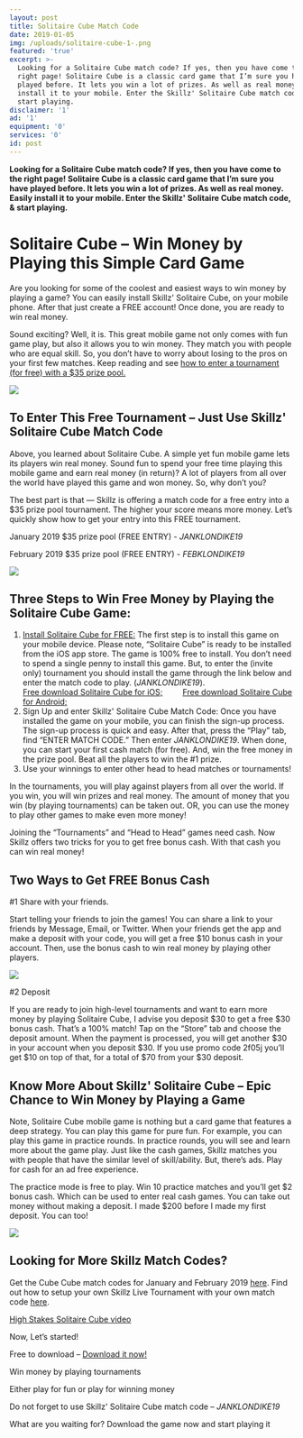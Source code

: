 ```yaml
---
layout: post
title: Solitaire Cube Match Code
date: 2019-01-05
img: /uploads/solitaire-cube-1-.png
featured: 'true'
excerpt: >-
  Looking for a Solitaire Cube match code? If yes, then you have come to the
  right page! Solitaire Cube is a classic card game that I’m sure you have
  played before. It lets you win a lot of prizes. As well as real money. Easily
  install it to your mobile. Enter the Skillz' Solitaire Cube match code, &
  start playing.
disclaimer: '1'
ad: '1'
equipment: '0'
services: '0'
id: post
---
```

**Looking for a Solitaire Cube match code? If yes, then you have come to the right page! Solitaire Cube is a classic card game that I’m sure you have played before. It lets you win a lot of prizes. As well as real money. Easily install it to your mobile. Enter the Skillz' Solitaire Cube match code, & start playing.**

# Solitaire Cube – Win Money by Playing this Simple Card Game

Are you looking for some of the coolest and easiest ways to win money by playing a game? You can easily install Skillz' Solitaire Cube, on your mobile phone. After that just create a FREE account! Once done, you are ready to win real money.



Sound exciting? Well, it is. This great mobile game not only comes with fun game play, but also it allows you to win money. They match you with people who are equal skill. So, you don’t have to worry about losing to the pros on your first few matches. Keep reading and see [how to enter a tournament (for free) with a $35 prize pool.](https://click.linksynergy.com/fs-bin/click?id=J5m4eYqJqic&offerid=564633.52&type=3&subid=0)

![](https://www.skillzpromocodez.com/wp-content/uploads/2019/01/17309005211_affa38e31a_k-300x192.jpg)





## To Enter This Free Tournament – Just Use Skillz' Solitaire Cube Match Code

Above, you learned about Solitaire Cube. A simple yet fun mobile game lets its players win real money. Sound fun to spend your free time playing this mobile game and earn real money (in return)? A lot of players from all over the world have played this game and won money. So, why don’t you?



The best part is that — Skillz is offering a match code for a free entry into a $35 prize pool tournament. The higher your score means more money. Let’s quickly show how to get your entry into this FREE tournament.



January 2019 $35 prize pool (FREE ENTRY) - _JANKLONDIKE19_



February 2019 $35 prize pool (FREE ENTRY) - _FEBKLONDIKE19_


![](https://www.skillzpromocodez.com/wp-content/uploads/2019/01/4782796901_2f467e7736_b-300x224.jpg)




## Three Steps to Win Free Money by Playing the Solitaire Cube Game:

1. [Install Solitaire Cube for FREE:](https://click.linksynergy.com/fs-bin/click?id=J5m4eYqJqic&offerid=564633.52&type=3&subid=0) The first step is to install this game on your mobile device. Please note, “Solitaire Cube” is ready to be installed from the iOS app store. The game is 100% free to install. You don’t need to spend a single penny to install this game. But, to enter the (invite only) tournament you should install the game through the link below and enter the match code to play. (_JANKLONDIKE19_).\
   [Free download Solitaire Cube for iOS;](https://click.linksynergy.com/fs-bin/click?id=J5m4eYqJqic&offerid=564633.52&type=3&subid=0)         [Free download Solitaire Cube for Android;](https://click.linksynergy.com/fs-bin/click?id=J5m4eYqJqic&offerid=564633.53&type=3&subid=0)
2. Sign Up and enter Skillz' Solitaire Cube Match Code: Once you have installed the game on your mobile, you can finish the sign-up process. The sign-up process is quick and easy. After that, press the “Play” tab, find “ENTER MATCH CODE.” Then enter _JANKLONDIKE19_. When done, you can start your first cash match (for free). And, win the free money in the prize pool. Beat all the players to win the #1 prize.
3. Use your winnings to enter other head to head matches or tournaments!



In the tournaments, you will play against players from all over the world. If you win, you will win prizes and real money. The amount of money that you win (by playing tournaments) can be taken out. OR, you can use the money to play other games to make even more money!



Joining the “Tournaments” and “Head to Head” games need cash. Now Skillz offers two tricks for you to get free bonus cash. With that cash you can win real money!



## Two Ways to Get FREE Bonus Cash

\#1 Share with your friends.

Start telling your friends to join the games! You can share a link to your friends by Message, Email, or Twitter. When your friends get the app and make a deposit with your code, you will get a free $10 bonus cash in your account. Then, use the bonus cash to win real money by playing other players.

![](https://www.skillzpromocodez.com/wp-content/uploads/2019/01/7301107446_2b1840e6bc_o-300x200.jpg)


\#2 Deposit

If you are ready to join high-level tournaments and want to earn more money by playing Solitaire Cube, I advise you deposit $30 to get a free $30 bonus cash. That’s a 100% match! Tap on the “Store” tab and choose the deposit amount. When the payment is processed, you will get another $30 in your account when you deposit $30. If you use promo code 2f05j you’ll get $10 on top of that, for a total of $70 from your $30 deposit.







## Know More About Skillz' Solitaire Cube – Epic Chance to Win Money by Playing a Game

Note, Solitaire Cube mobile game is nothing but a card game that features a deep strategy. You can play this game for pure fun. For example, you can play this game in practice rounds. In practice rounds, you will see and learn more about the game play. Just like the cash games, Skillz matches you with people that have the similar level of skill/ability. But, there’s ads. Play for cash for an ad free experience.



The practice mode is free to play. Win 10 practice matches and you’ll get $2 bonus cash. Which can be used to enter real cash games. You can take out money without making a deposit. I made $200 before I made my first deposit. You can too!


![](https://www.skillzpromocodez.com/wp-content/uploads/2019/01/skillz-2-231x300.jpg)


## Looking for More Skillz Match Codes?

Get the Cube Cube match codes for January and February 2019 [here](https://click.linksynergy.com/fs-bin/click?id=J5m4eYqJqic&offerid=564633.53&type=3&subid=0). Find out how to setup your own Skillz Live Tournament with your own match code [here](https://www.skillzpromocodez.com/setup-live-skillz-tournament/).











[High Stakes Solitaire Cube video](https://youtu.be/bDEVCCJdYJg)



Now, Let’s started!



Free to download – [Download it now!](https://click.linksynergy.com/fs-bin/click?id=J5m4eYqJqic&offerid=564633.52&type=3&subid=0)



Win money by playing tournaments



Either play for fun or play for winning money



Do not forget to use Skillz' Solitaire Cube match code – _JANKLONDIKE19_



What are you waiting for? Download the game now and start playing it
